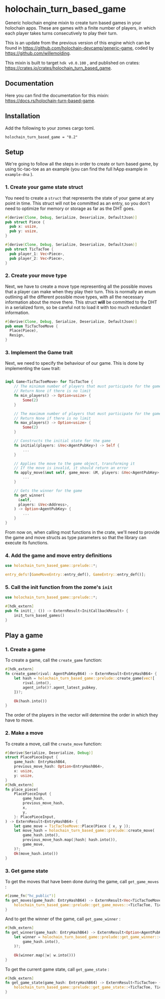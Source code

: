 # holochain_turn_based_game

Generic holochain engine mixin to create turn based games in your holochain apps. These are games with a finite number of players, in which each player takes turns consecutively to play their turn.

This is an update from the previous version of this engine which can be found in https://github.com/holochain-devcamp/generic-game, coded by https://github.com/willemolding.

This mixin is built to target `hdk v0.0.100` , and published on crates: https://crates.io/crates/holochain_turn_based_game.

## Documentation

Here you can find the documentation for this mixin: https://docs.rs/holochain-turn-based-game.

## Installation

Add the following to your zomes cargo toml.

```
holochain_turn_based_game = "0.2"
```

## Setup

We're going to follow all the steps in order to create or turn based game, by using tic-tac-toe as an example (you can find the full hApp example in `example-dna` ).

### 1. Create your game state struct

You need to create a `struct` that represents the state of your game at any point in time. This struct will not be committed as an entry, so you don't need to optimize for memory or storage as far as the DHT goes.

```rust
#[derive(Clone, Debug, Serialize, Deserialize, DefaultJson)]
pub struct Piece {
  pub x: usize,
  pub y: usize,
}

#[derive(Clone, Debug, Serialize, Deserialize, DefaultJson)]
pub struct TicTacToe {
  pub player_1: Vec<Piece>,
  pub player_2: Vec<Piece>,
}
```

### 2. Create your move type

Next, we have to create a move type representing all the possible moves that a player can make when they play their turn. This is normally an enum outlining all the different possible move types, with all the necessary information about the move there. This struct **will** be committed to the DHT in a serialized form, so be careful not to load it with too much redundant information.

```rust
#[derive(Clone, Debug, Serialize, Deserialize, DefaultJson)]
pub enum TicTacToeMove {
  Place(Piece),
  Resign,
}
```

### 3. Implement the Game trait

Next, we need to specify the behaviour of our game. This is done by implementing the `Game` trait:

```rust

impl Game<TicTacToeMove> for TicTacToe {
    // The minimum number of players that must participate for the game to be valid
    // Return None if there is no limit
    fn min_players() -> Option<usize> {
        Some(2)
    }

    // The maximum number of players that must participate for the game to be valid
    // Return None if there is no limit
    fn max_players() -> Option<usize> {
        Some(2)
    }

    // Constructs the initial state for the game
    fn initial(players: &Vec<AgentPubKey>) -> Self {
        ...
    }

    // Applies the move to the game object, transforming it
    // If the move is invalid, it should return an error
    fn apply_move(&mut self, game_move: &M, players: &Vec<AgentPubKey>, author_index: usize) -> ExternResult<()> {
        ...
    }

    // Gets the winner for the game
    fn get_winner(
      &self,
      players: &Vec<Address>,
    ) -> Option<AgentPubKey> {
        ...
    }
}
```

From now on, when calling most functions in the crate, we'll need to provide the game and move structs as type parameters so that the library can execute its functions.

### 4. Add the game and move entry definitions

```rust
use holochain_turn_based_game::prelude::*;

entry_defs![GameMoveEntry::entry_def(), GameEntry::entry_def()];
```

### 5. Call the init function from the zome's `init`

```rust
use holochain_turn_based_game::prelude::*;

#[hdk_extern]
pub fn init(_: ()) -> ExternResult<InitCallbackResult> {
    init_turn_based_games()
}
```

## Play a game

### 1. Create a game

To create a game, call the `create_game` function:

```rust
#[hdk_extern]
fn create_game(rival: AgentPubKeyB64) -> ExternResult<EntryHashB64> {
    let hash = holochain_turn_based_game::prelude::create_game(vec![
        rival.into(),
        agent_info()?.agent_latest_pubkey,
    ])?;

    Ok(hash.into())
}
```

The order of the players in the vector will determine the order in which they have to move.

### 2. Make a move

To create a move, call the `create_move` function:

```rust
#[derive(Serialize, Deserialize, Debug)]
struct PlacePieceInput {
    game_hash: EntryHashB64,
    previous_move_hash: Option<EntryHashB64>,
    x: usize,
    y: usize,
}
#[hdk_extern]
fn place_piece(
    PlacePieceInput {
        game_hash,
        previous_move_hash,
        x,
        y,
    }: PlacePieceInput,
) -> ExternResult<EntryHashB64> {
    let game_move = TicTacToeMove::Place(Piece { x, y });
    let move_hash = holochain_turn_based_game::prelude::create_move(
        game_hash.into(),
        previous_move_hash.map(|hash| hash.into()),
        game_move,
    )?;
    Ok(move_hash.into())
}
```

### 3. Get game state

To get the moves that have been done during the game, call `get_game_moves` :

```rust
#[zome_fn("hc_public")]
fn get_moves(game_hash: EntryHashB64) -> ExternResult<Vec<TicTacToeMove>> {
    holochain_turn_based_game::prelude::get_game_moves::<TicTacToe, TicTacToeMove>(game_hash.into())
}
```

And to get the winner of the game, call `get_game_winner` :

```rust
#[hdk_extern]
fn get_winner(game_hash: EntryHashB64) -> ExternResult<Option<AgentPubKeyB64>> {
    let winner = holochain_turn_based_game::prelude::get_game_winner::<TicTacToe, TicTacToeMove>(
        game_hash.into(),
    )?;

    Ok(winner.map(|w| w.into()))
}
```

To get the current game state, call `get_game_state` :

```rust
#[hdk_extern]
fn get_game_state(game_hash: EntryHashB64) -> ExternResult<TicTacToe> {
    holochain_turn_based_game::prelude::get_game_state::<TicTacToe, TicTacToeMove>(game_hash.into())
}
```
